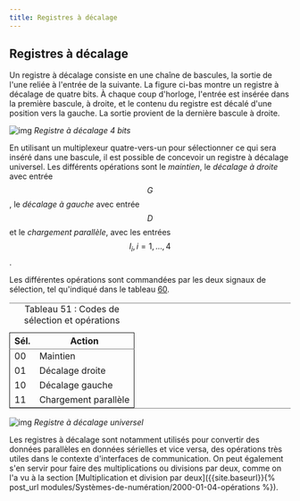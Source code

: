 ```yaml
---
title: Registres à décalage
---
```


## Registres à décalage

Un registre à décalage consiste en une chaîne de bascules, la sortie
de l'une reliée à l'entrée de la suivante. La figure ci-bas montre
un registre à décalage de quatre bits. À chaque coup d'horloge,
l'entrée est insérée dans la première bascule, à droite, et le contenu
du registre est décalé d'une position vers la gauche. La sortie
provient de la dernière bascule à droite.

![img]({{site.baseurl}}/img/shift4.svg "Registre à décalage 4 bits")
*Registre à décalage 4 bits*

En utilisant un multiplexeur quatre-vers-un pour sélectionner ce qui
sera inséré dans une bascule, il est possible de concevoir un registre
à décalage universel. Les différents opérations sont le *maintien*, le
*décalage à droite* avec entrée $$G$$, le *décalage à gauche* avec entrée
$$D$$ et le *chargement parallèle*, avec les entrées $$I_i, i=1, \ldots,
4$$.

Les différentes opérations sont commandées par les deux signaux de
sélection, tel qu'indiqué dans le tableau [60](#orgbda54ca).

<table id="orgbda54ca" border="2" cellspacing="0" cellpadding="6" rules="groups" frame="hsides">
<caption class="t-above"><span class="table-number">Tableau 51 :</span> Codes de sélection et opérations</caption>

<colgroup>
<col  class="org-right" />

<col  class="org-left" />
</colgroup>
<thead>
<tr>
<th scope="col" class="org-right">Sél.</th>
<th scope="col" class="org-left">Action</th>
</tr>
</thead>

<tbody>
<tr>
<td class="org-right">00</td>
<td class="org-left">Maintien</td>
</tr>


<tr>
<td class="org-right">01</td>
<td class="org-left">Décalage droite</td>
</tr>


<tr>
<td class="org-right">10</td>
<td class="org-left">Décalage gauche</td>
</tr>


<tr>
<td class="org-right">11</td>
<td class="org-left">Chargement parallèle</td>
</tr>
</tbody>
</table>

![img]({{site.baseurl}}/img/shift4_univ.svg "Registre à décalage universel") 
*Registre à décalage universel*

Les registres à décalage sont notamment utilisés pour convertir des
données parallèles en données sérielles et vice versa, des opérations
très utiles dans le contexte d'interfaces de communication. On peut
également s'en servir pour faire des multiplications ou divisions par
deux, comme on l'a vu à la section [Multiplication et division par deux]({{site.baseurl}}{% post_url modules/Systèmes-de-numération/2000-01-04-opérations %}).

